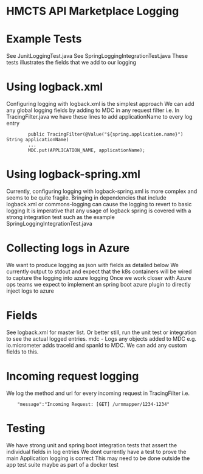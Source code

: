 # HMCTS API Marketplace Logging


# Example Tests
See JunitLoggingTest.java
See SpringLoggingIntegrationTest.java
These tests illustrates the fields that we add to our logging 


# Using logback.xml
Configuring logging with logback.xml is the simplest approach
We can add any global logging fields by adding to MDC in any request filter
i.e. In TracingFilter.java we have these lines to add applicationName to every log entry 
```
        public TracingFilter(@Value("${spring.application.name}") String applicationName)
        ...
        MDC.put(APPLICATION_NAME, applicationName);
```


# Using logback-spring.xml
Currently, configuring logging with logback-spring.xml is more complex and seems to be quite fragile.
Bringing in dependencies that include logback.xml or commons-logging can cause the logging to revert to basic logging
It is imperative that any usage of logback spring is covered with a strong integration test such as the example SpringLoggingIntegrationTest.java


# Collecting logs in Azure
We want to produce logging as json with fields as detailed below
We currently output to stdout and expect that the k8s containers will be wired to capture the logging into azure logging 
Once we work closer with Azure ops teams we expect to implement an spring boot azure plugin to directly inject logs to azure


# Fields
See logback.xml for master list. Or better still, run the unit test or integration to see the actual logged entries.
mdc - Logs any objects added to MDC e.g. io.micrometer adds traceId and spanId to MDC. We can add any custom fields to this.


# Incoming request logging
We log the method and url for every incoming request in TracingFilter
i.e.
```
    "message":"Incoming Request: [GET] /urnmapper/1234-1234"
```


# Testing
We have strong unit and spring boot integration tests that assert the individual fields in log entries
We dont currently have a test to prove the main Application logging is correct
This may need to be done outside the app test suite maybe as part of a docker test
